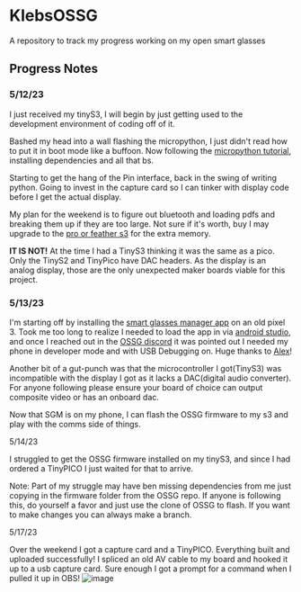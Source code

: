 # KlebsOSSG

A repository to track my progress working on my open smart glasses

## Progress Notes

### 5/12/23

I just received my tinyS3, I will begin by just getting used to the development environment of coding off of it.

Bashed my head into a wall flashing the micropython, I just didn't read how to put it in boot mode like a buffoon. Now following the [micropython tutorial](https://youtu.be/5W3WvXAmDJc?list=PL6F17pWypPy_KSmpnR5CV8x78QhAiKBIl), installing dependencies and all that bs.

Starting to get the hang of the Pin interface, back in the swing of writing python. Going to invest in the capture card so I can tinker with display code before I get the actual display.

My plan for the weekend is to figure out bluetooth and loading pdfs and breaking them up if they are too large. Not sure if it's worth, buy I may upgrade to the [pro or feather s3](https://esp32s3.com/) for the extra memory.

**IT IS NOT!** At the time I had a TinyS3 thinking it was the same as a pico. Only the TinyS2 and TinyPico have DAC headers. As the display is an analog display, those are the only unexpected maker boards viable for this project.

### 5/13/23

I'm starting off by installing the [smart glasses manager app](https://github.com/TeamOpenSmartGlasses/SmartGlassesManager) on an old pixel 3. Took me too long to realize I needed to load the app in via [android studio](https://developer.android.com/studio), and once I reached out in the [OSSG discord](https://discord.gg/5ukNvkEAqT) it was pointed out I needed my phone in developer mode and with USB Debugging on. Huge thanks to [Alex](https://github.com/alex1115alex)!

Another bit of a gut-punch was that the microcontroller I got(TinyS3) was incompatible with the display I got as it lacks a DAC(digital audio converter). For anyone following please ensure your board of choice can output composite video or has an onboard dac.

Now that SGM is on my phone, I can flash the OSSG firmware to my s3 and play with the comms side of things.

5/14/23

I struggled to get the OSSG firmware installed on my tinyS3, and since I had ordered a TinyPICO I just waited for that to arrive.

Note: Part of my struggle may have ben missing dependencies from me just copying in the firmware folder from the OSSG repo. If anyone is following this, do yourself a favor and just use the clone of OSSG to flash. If you want to make changes you can always make a branch.

5/17/23

Over the weekend I got a capture card and a TinyPICO. Everything built and uploaded successfully! I spliced an old AV cable to my board and hooked it up to a usb capture card. Sure enough I got a prompt for a command when I pulled it up in OBS!
![image](https://github.com/calebGarrick/KlebsOSSG/assets/55569732/06e197be-db11-4cac-a805-0ddf35ed994b)
